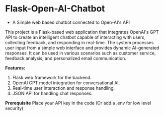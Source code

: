 # Flask-Open-AI-Chatbot
- A Simple web based chatbot connected to Open-AI's API

This project is a Flask-based web application that integrates OpenAI's GPT API to create an intelligent chatbot capable of interacting with users, collecting feedback, and responding in real-time. The system processes user input from a simple web interface and provides dynamic AI-generated responses. It can be used in various scenarios such as customer service, feedback analysis, and personalized email communication.

**Features:**
  1. Flask web framework for the backend.
  2. OpenAI GPT model integration for conversational AI.
  3. Real-time user interaction and response handling.
  4. JSON API for handling chat responses.

**Prerequisite**
  Place your API key in the code (Or add a .env for low level security)
